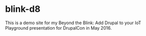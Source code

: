 # blink-d8

This is a demo site for my Beyond the Blink: Add Drupal to your IoT Playground presentation for DrupalCon in May 2016.
